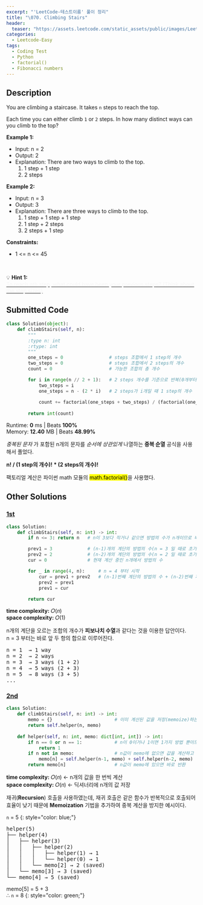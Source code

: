 ```yaml
---
excerpt: "'LeetCode-테스트이름' 풀이 정리"
title: "\070. Climbing Stairs"
header:
  teaser: "https://assets.leetcode.com/static_assets/public/images/LeetCode_Sharing.png"
categories:
  - Leetcode-Easy
tags:
  - Coding Test
  - Python
  - factorial()
  - Fibonacci numbers
---
```


## <i class="fa-solid fa-file-lines"></i> Description

You are climbing a staircase. It takes `n` steps to reach the top.

Each time you can either climb `1` or `2` steps. In how many distinct ways can you climb to the top?

**Example 1:**

- Input: n = 2
- Output: 2
- Explanation: There are two ways to climb to the top.
   1. 1 step + 1 step
   2. 2 steps

**Example 2:**

- Input: n = 3
- Output: 3
- Explanation: There are three ways to climb to the top.
   1. 1 step + 1 step + 1 step
   2. 1 step + 2 steps
   3. 2 steps + 1 step

**Constraints:**

- 1 <= n <= 45
<br>

💡 **Hint 1:**   
<u><span style="color:#F5F5F5">To reach nth step, what could have been your previous steps? (Think about the step sizes)</span></u>


## <i class="fa-solid fa-cloud-arrow-up"></i> Submitted Code

```python
class Solution(object):
    def climbStairs(self, n):
        """
        :type n: int
        :rtype: int
        """
        one_steps = 0                 # steps 조합에서 1 step의 개수
        two_steps = 0                 # steps 조합에서 2 steps의 개수
        count = 0                     # 가능한 조합의 총 개수

        for i in range(n // 2 + 1):   # 2 steps 개수를 기준으로 반복(0개부터 n//2+1개까지)
            two_steps = i             
            one_steps = n - (2 * i)   # 2 steps가 i개일 때 1 step의 개수
            
            count += factorial(one_steps + two_steps) / (factorial(one_steps) * factorial(two_steps))
        
        return int(count)
```
<i class="fa-solid fa-clock"></i> Runtime: **0** ms \| Beats **100%**    
<i class="fa-solid fa-memory"></i> Memory: **12.40** MB \| Beats **48.99%**

*중복된 문자* 가 포함된 n개의 문자를 *순서에 상관있게* 나열하는 **중복 순열** 공식을 사용해서 풀었다.

**n! / (1 step의 개수)! \* (2 steps의 개수)!**

팩토리얼 계산은 파이썬 math 모듈의 <mark>math.factorial()</mark>을 사용했다.


## <i class="fa-solid fa-flask"></i> Other Solutions

### <a href="https://leetcode.com/problems/climbing-stairs/solutions/6162936/dynamic-programming-solution-by-niits-k9xe/" target="_blank">1st</a>

```python
class Solution:
    def climbStairs(self, n: int) -> int:
        if n <= 3: return n   # n이 3보다 작거나 같으면 방법의 수가 n개이므로 바로 n을 반환

        prev1 = 3             # (n-1)개의 계단의 방법의 수(n = 3 일 때로 초기화)
        prev2 = 2             # (n-2)개의 계단의 방법의 수(n = 2 일 때로 초기화)
        cur = 0               # 현재 계산 중인 n개에서 방법의 수

        for _ in range(4, n):     # n = 4 부터 시작
            cur = prev1 + prev2   # (n-1)번째 계단의 방법의 수 + (n-2)번째 계단의 방법의 수
            prev2 = prev1
            prev1 = cur
        
        return cur
```
<i class="fa-solid fa-clock"></i> **time complexity:** 𝑂(𝑛)    
<i class="fa-solid fa-memory"></i> **space complexity:** 𝑂(1)           

n개의 계단을 오르는 조합의 개수가 **피보나치 수열**과 같다는 것을 이용한 답안이다.  
n = 3 부터는 바로 앞 두 항의 합으로 이루어진다.

<pre>
n = 1  → 1 way
n = 2  → 2 ways
n = 3  → 3 ways (1 + 2)
n = 4  → 5 ways (2 + 3)
n = 5  → 8 ways (3 + 5)
...
</pre>

### <a href="https://leetcode.com/problems/climbing-stairs/solutions/3708750/4-methods-beats-100-c-java-python-beginn-bvot/" target="_blank">2nd</a>

```python
class Solution:
    def climbStairs(self, n: int) -> int:
        memo = {}                       # 이미 계산된 값을 저장(memoize)하는 딕셔너리
        return self.helper(n, memo)
    
    def helper(self, n: int, memo: dict[int, int]) -> int:
        if n == 0 or n == 1:            # n이 0이거나 1이면 1가지 방법 뿐이므로 1 반환
            return 1
        if n not in memo:               # n값이 memo에 없으면 값을 계산하고 저장
            memo[n] = self.helper(n-1, memo) + self.helper(n-2, memo)
        return memo[n]                  # n값이 memo에 있으면 바로 반환
```
<i class="fa-solid fa-clock"></i> **time complexity:** 𝑂(𝑛) ← n개의 값을 한 번씩 계산            
<i class="fa-solid fa-memory"></i> **space complexity:** 𝑂(𝑛) ← 딕셔너리에 n개의 값 저장   

재귀(**Recursion**) 호출을 사용하였는데, 재귀 호출은 같은 함수가 반복적으로 호출되어 효율이 낮기 때문에 **Memoization** 기법을 추가하여 중복 계산을 방지한 예시이다.

`n` = 5
{: style="color: blue;"}

<pre>
helper(5)
├── helper(4)
│   ├── helper(3)
│   │   ├── helper(2)
│   │   │   ├── helper(1) → 1
│   │   │   └── helper(0) → 1
│   │   └── memo[2] → 2 (saved)
│   └── memo[3] → 3 (saved)
└── memo[4] → 5 (saved)
</pre>

memo[5] = 5 + 3    
∴ `n` = 8
{: style="color: green;"}